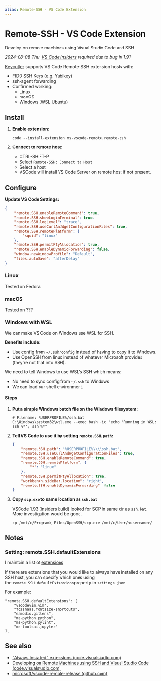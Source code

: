 ```yaml
---
alias: Remote-SSH - VS Code Extension
---
```

# Remote-SSH - VS Code Extension

Develop on remote machines using Visual Studio Code and SSH.

*2024-08-08 Thu: [VS Code Insiders](https://code.visualstudio.com/insiders/) required due to bug in 1.91*

[Keycutter](https://github.com/mbailey/keycutter) supports VS Code Remote-SSH extension hosts with:

- FIDO SSH Keys (e.g. Yubikey)
- ssh-agent forwarding
- Confirmed working:
    - Linux
    - macOS
    - Windows (WSL Ubuntu)

## Install

1. **Enable extension:**

    ```
    code --install-extension ms-vscode-remote.remote-ssh
    ```

2. **Connect to remote host:**

    - CTRL-SHIFT-P
    - Select `Remote-SSH: Connect to Host`
    - Select a host
    - VSCode will install VS Code Server on remote host if not present.

## Configure


**Update VS Code Settings:**

```json
{
    "remote.SSH.enableRemoteCommand": true,
    "remote.SSH.showLoginTerminal": true,
    "remote.SSH.logLevel": "trace",
    "remote.SSH.useCurlAndWgetConfigurationFiles": true,
    "remote.SSH.remotePlatform": {
        "squid": "linux"
    },
    "remote.SSH.permitPtyAllocation": true,
    "remote.SSH.enableDynamicForwarding": false,
    "window.newWindowProfile": "Default",
    "files.autoSave": "afterDelay"
}
```

### Linux

Tested on Fedora.

### macOS

Tested on ???

### Windows with WSL

We can make VS Code on Windows use WSL for SSH.

**Benefits include:**

- Use config from `~/.ssh/config` instead of having to copy it to Windows.
- Use OpenSSH from linux instead of whatever Microsoft provides (they're not that into SSH).

We need to tell Windows to use WSL's SSH which means:

- No need to sync config from `~/.ssh` to Windows
- We can load our shell environment.

#### Steps

1. **Put a simple Windows batch file on the Windows filesystem:**

    ```
    # Filename: %USERPROFILE%/ssh.bat
    C:\Windows\system32\wsl.exe --exec bash -ic "echo 'Running in WSL: ssh %*'; ssh %*"
    ```
    
2. **Tell VS Code to use it by setting `remote.SSH.path`:**

    ```json
    {
        "remote.SSH.path": "%USERPROFILE%\\\\ssh.bat",
        "remote.SSH.useCurlAndWgetConfigurationFiles": true,
        "remote.SSH.enableRemoteCommand": true,
        "remote.SSH.remotePlatform": {
            "*": "linux"
        },
        "remote.SSH.permitPtyAllocation": true,
        "workbench.sideBar.location": "right",
        "remote.SSH.enableDynamicForwarding": false
    }
    ```

3. **Copy `scp.exe` to same location as `ssh.bat`**

    VSCode 1.93 (insiders build) looked for SCP in same dir as `ssh.bat`.
    More investigation would be good.

    ```
    cp /mnt/c/Program\ Files/OpenSSH/scp.exe /mnt/c/User/<username>/
    ```

## Notes

### Setting: remote.SSH.defaultExtensions

I maintain a list of [extensions](extensions.md)

If there are extensions that you would like to always have installed on any SSH host, you can specify which ones using the `remote.SSH.defaultExtensions`property in `settings.json`. 

For example:

```
"remote.SSH.defaultExtensions": [
    "vscodevim.vim",
    "fosshaas.fontsize-shortcuts",
    "eamodio.gitlens",
    "ms-python.python",
    "ms-python.pylint",
    "ms-toolsai.jupyter"
],
```


## See also

- ["Always installed" extensions (code.visualstudio.com)](https://code.visualstudio.com/docs/remote/ssh#_always-installed-extensions)
- [Developing on Remote Machines using SSH and Visual Studio Code (code.visualstudio.com)](https://code.visualstudio.com/docs/remote/ssh)
- [microsoft/vscode-remote-release (github.com)](https://github.com/Microsoft/vscode-remote-release)
